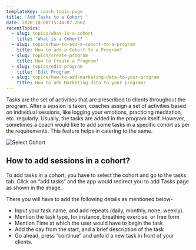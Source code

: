 ```yaml
---
templateKey: coach-topic-page
title: 'Add Tasks to a Cohort '
date: 2020-10-08T15:44:07.266Z
recentTopics:
  - slug: topics/what-is-a-cohort
    title: 'What is a Cohort? '
  - slug: topics/how-to-add-a-cohort-to-a-program
    title: How to add a Cohort to a Program?
  - slug: topics/create-program
    title: How to Create a Program?
  - slug: topics/edit-program
    title: 'Edit Program '
  - slug: topics/how-to-add-marketing-data-to-your-program
    title: How to add Marketing data to your program?
---
```

Tasks are the set of activities that are prescribed to clients throughout the program. After a session is taken, coaches assign a set of activities based on individual sessions, like logging your emotions, practicing meditation, etc. regularly. Usually, the tasks are added in the program itself. However, sometimes a coach would like to add some tasks in a specific cohort as per the requirements. This feature helps in catering to the same. 

![Select Cohort](/img/select-cohort-i.png "Select Cohort")

## How to add sessions in a cohort?

To add tasks in a cohort, you have to select the cohort and go to the tasks tab. Click on “add tasks“ and 
the app would redirect you to add Tasks page as shown in the image.

There you will have to add the following details as mentioned below-

* Input your task name, and add repeats (daily, monthly, none, weekly).
* Mention the task type, for instance, breathing exercise, or free form
* Mention Time at which the user would have to begin the task
* Add the day from the start, and a brief description of the task
* Go ahead, press “continue” and unfold a new task in front of your clients.
